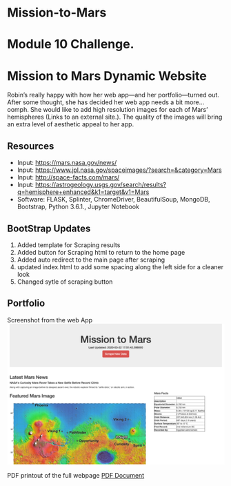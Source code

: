 # Mission-to-Mars


# Module 10 Challenge.
# Mission to Mars Dynamic Website
Robin’s really happy with how her web app—and her portfolio—turned out. After some thought, she has decided her web app needs a bit more…oomph. She would like to add high resolution images for each of Mars’ hemispheres (Links to an external site.). The quality of the images will bring an extra level of aesthetic appeal to her app.


## Resources
- Input: https://mars.nasa.gov/news/
- Input: https://www.jpl.nasa.gov/spaceimages/?search=&category=Mars
- Input: http://space-facts.com/mars/
- Input: https://astrogeology.usgs.gov/search/results?q=hemisphere+enhanced&k1=target&v1=Mars
- Software: FLASK, Splinter, ChromeDriver, BeautifulSoup, MongoDB, Bootstrap,  Python 3.6.1., Jupyter Notebook

## BootStrap Updates
1) Added template for Scraping results
2) Added button for Scraping html to return to the home page
3) Added auto redirect to the main page after scraping
4) updated index.html to add some spacing along the left side for a cleaner look
5) Changed sytle of scraping button


## Portfolio
Screenshot from the web App
![PNG Screenshot](PortfolioScreenshot.png)

PDF printout of the full webpage
[PDF Document](Mission%20to%20Mars.pdf)
